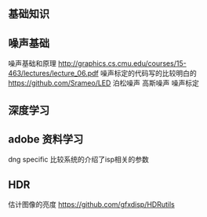 ## 基础知识



## 噪声基础
噪声基础和原理
http://graphics.cs.cmu.edu/courses/15-463/lectures/lecture_06.pdf
噪声标定的代码写的比较明白的
https://github.com/Srameo/LED
泊松噪声
高斯噪声
噪声标定


## 深度学习



## adobe 资料学习

dng specific 比较系统的介绍了isp相关的参数


## HDR
估计图像的亮度
https://github.com/gfxdisp/HDRutils


